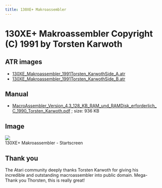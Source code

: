 ```yaml
---
title: 130XE+ Makroassembler
---
```

# 130XE+ Makroassembler Copyright (C) 1991 by Torsten Karwoth  
  
## ATR images  
- [130XE_Makroassembler_1991Torsten_KarwothSide_A.atr](attachments/130XE_Makroassembler_1991Torsten_KarwothSide_A.atr)  
- [130XE_Makroassembler_1991Torsten_KarwothSide_B.atr](attachments/130XE_Makroassembler_1991Torsten_KarwothSide_B.atr)  
  
## Manual  
- [MacroAssembler_Version_4.3_128_KB_RAM_und_RAMDisk_erforderlich_C_1990_Torsten_Karwoth.pdf](attachments/MacroAssembler_Version_4.3_128_KB_RAM_und_RAMDisk_erforderlich_C_1990_Torsten_Karwoth.pdf) ; size: 936 KB  
  
## Image  
![](attachments/Startscreen.jpg)  
130XE+ Makroassembler - Startscreen  
  
## Thank you  
The Atari community deeply thanks Torsten Karwoth for giving his incredible and outstanding macroassembler into public domain. Mega-Thank you Thorsten, this is really great!  
